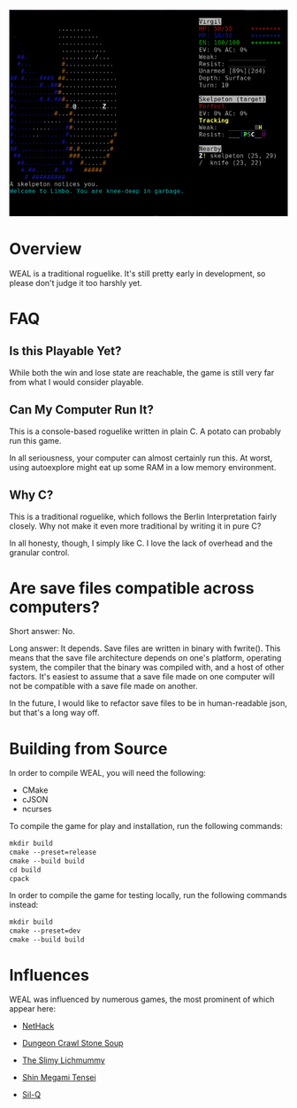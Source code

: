 ![Screenshot](/img/screenshot.png)
# Overview

WEAL is a traditional roguelike. It's still pretty early in development, so please don't
judge it too harshly yet.

# FAQ

## Is this Playable Yet?

While both the win and lose state are reachable, the game is still very far from what
I would consider playable.

## Can My Computer Run It?
This is a console-based roguelike written in plain C. A potato can probably run this game.

In all seriousness, your computer can almost certainly run this. At worst, using
autoexplore might eat up some RAM in a low memory environment.

## Why C?

This is a traditional roguelike, which follows the Berlin Interpretation
fairly closely. Why not make it even more traditional by writing it in pure C?

In all honesty, though, I simply like C. I love the lack of overhead and the
granular control.

# Are save files compatible across computers?

Short answer: No.

Long answer: It depends. Save files are written in binary with fwrite(). 
This means that the save file architecture depends on one's platform,
operating system, the compiler that the binary was compiled with, and a host
of other factors. It's easiest to assume that a save file made on one computer
will not be compatible with a save file made on another.

In the future, I would like to refactor save files to be in human-readable
json, but that's a long way off.

# Building from Source
In order to compile WEAL, you will need the following:
- CMake
- cJSON
- ncurses

To compile the game for play and installation, run the following commands:
```
mkdir build
cmake --preset=release
cmake --build build
cd build
cpack
```

In order to compile the game for testing locally, run the following commands
instead:
```
mkdir build
cmake --preset=dev
cmake --build build
```

# Influences

WEAL was influenced by numerous games, the most prominent of which appear here:

* [NetHack](https://github.com/nethack/nethack)

* [Dungeon Crawl Stone Soup](https://github.com/crawl/crawl)

* [The Slimy Lichmummy](http://www.happyponyland.net/the-slimy-lichmummy)

* [Shin Megami Tensei](https://en.wikipedia.org/wiki/Megami_Tensei)

* [Sil-Q](https://github.com/sil-quirk/sil-q)

